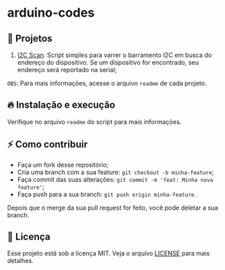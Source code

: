 # arduino-codes


## :page_facing_up:	Projetos
  1. [I2C Scan](./I2Cscan/README.md): Script simples para varrer o barramento I2C em busca do endereço do dispositivo. Se um dispositivo for encontrado, seu endereço será reportado na serial;
  
`OBS`: Para mais informações, acesse o arquivo `readme` de cada projeto.


## 🔥 Instalação e execução
Verifique no arquivo `readme` do script para mais informações.


## ⚡️ Como contribuir

- Faça um fork desse repositório;
- Cria uma branch com a sua feature: `git checkout -b minha-feature`;
- Faça commit das suas alterações: `git commit -m 'feat: Minha nova feature'`;
- Faça push para a sua branch: `git push origin minha-feature`.

Depois que o merge da sua pull request for feito, você pode deletar a sua branch.


## :memo: Licença

Esse projeto está sob a licença MIT. Veja o arquivo [LICENSE](LICENSE) para mais detalhes.
